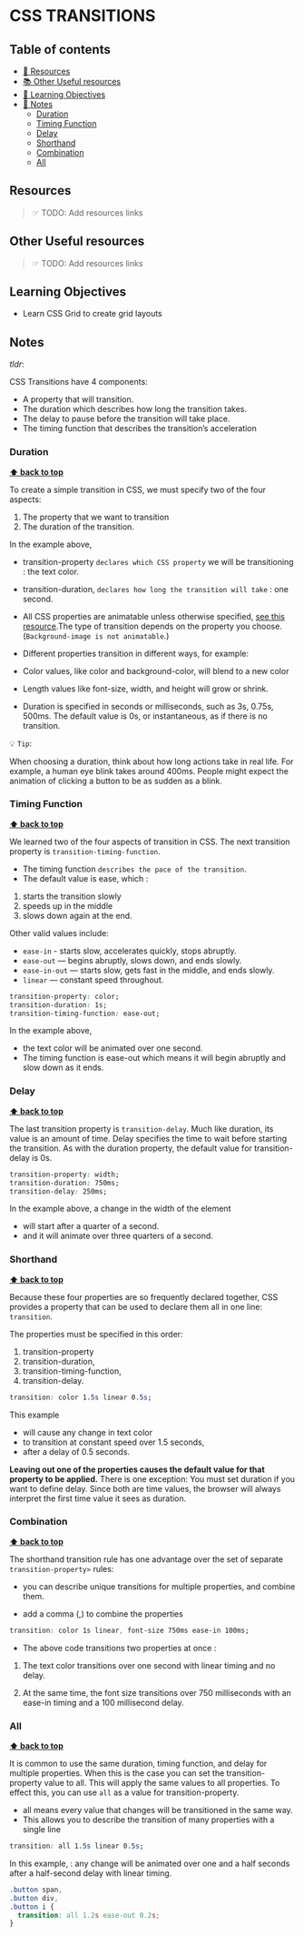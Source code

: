 # CSS TRANSITIONS

## Table of contents

- [📖 Resources](#resources)
- [📚 Other Useful resources](#other-useful-resources)
- [🎯 Learning Objectives](#learning-objectives)
- [📝 Notes](#notes)
  - [Duration](#duration)
  - [Timing Function](#timing-function)
  - [Delay](#delay)
  - [Shorthand](#shorthand)
  - [Combination](#combination)
  - [All](#all)

## Resources

> ☞ TODO: Add resources links

## Other Useful resources

> ☞ TODO: Add resources links

## Learning Objectives

- Learn CSS Grid to create grid layouts

## Notes

_tldr_:

CSS Transitions have 4 components:

- A property that will transition.
- The duration which describes how long the transition takes.
- The delay to pause before the transition will take place.
- The timing function that describes the transition’s acceleration

### Duration

**[⬆ back to top](#table-of-contents)**

To create a simple transition in CSS, we must specify two of the four aspects:

1. The property that we want to transition
2. The duration of the transition.

In the example above,

- transition-property `declares which CSS property` we will be transitioning : the text color.

- transition-duration, `declares how long the transition will take` : one second.

- All CSS properties are animatable unless otherwise specified, [see this resource](https://developer.mozilla.org/en-US/docs/Web/CSS/CSS_animated_properties).The type of transition depends on the property you choose. (`Background-image is not animatable`.)

- Different properties transition in different ways, for example:

- Color values, like color and background-color, will blend to a new color
- Length values like font-size, width, and height will grow or shrink.

- Duration is specified in seconds or milliseconds, such as 3s, 0.75s, 500ms. The default value is 0s, or instantaneous, as if there is no transition.

💡 `Tip`:

When choosing a duration, think about how long actions take in real life. For example, a human eye blink takes around 400ms. People might expect the animation of clicking a button to be as sudden as a blink.

### Timing Function

**[⬆ back to top](#table-of-contents)**

We learned two of the four aspects of transition in CSS. The next transition property is `transition-timing-function`.

- The timing function `describes the pace of the transition`.
- The default value is ease, which :

1. starts the transition slowly
2. speeds up in the middle
3. slows down again at the end.

Other valid values include:

- `ease-in` - starts slow, accelerates quickly, stops abruptly.
- `ease-out` — begins abruptly, slows down, and ends slowly.
- `ease-in-out` — starts slow, gets fast in the middle, and ends slowly.
- `linear` — constant speed throughout.

```css
transition-property: color;
transition-duration: 1s;
transition-timing-function: ease-out;
```

In the example above,

- the text color will be animated over one second.
- The timing function is ease-out which means it will begin abruptly and slow down as it ends.

### Delay

**[⬆ back to top](#table-of-contents)**

The last transition property is `transition-delay`. Much like duration, its value is an amount of time. Delay specifies the time to wait before starting the transition.
As with the duration property, the default value for transition-delay is 0s.

```css
transition-property: width;
transition-duration: 750ms;
transition-delay: 250ms;
```

In the example above, a change in the width of the element

- will start after a quarter of a second.
- and it will animate over three quarters of a second.

### Shorthand

**[⬆ back to top](#table-of-contents)**

Because these four properties are so frequently declared together, CSS provides a property that can be used to declare them all in one line: `transition`.

The properties must be specified in this order:

1. transition-property
2. transition-duration,
3. transition-timing-function,
4. transition-delay.

```css
transition: color 1.5s linear 0.5s;
```

This example

- will cause any change in text color
- to transition at constant speed over 1.5 seconds,
- after a delay of 0.5 seconds.

**Leaving out one of the properties causes the default value for that property to be applied.**
There is one exception: You must set duration if you want to define delay. Since both are time values, the browser will always interpret the first time value it sees as duration.

### Combination

**[⬆ back to top](#table-of-contents)**

The shorthand transition rule has one advantage over the set of separate `transition-property>` rules:

- you can describe unique transitions for multiple properties, and combine them.

- add a comma (,) to combine the properties

```css
transition: color 1s linear, font-size 750ms ease-in 100ms;
```

- The above code transitions two properties at once :

1. The text color transitions over one second with linear timing and no delay.

2. At the same time, the font size transitions over 750 milliseconds with an ease-in timing and a 100 millisecond delay.

### All

**[⬆ back to top](#table-of-contents)**

It is common to use the same duration, timing function, and delay for multiple properties. When this is the case you can set the transition-property value to all. This will apply the same values to all properties. To effect this, you can use `all` as a value for transition-property.

- all means every value that changes will be transitioned in the same way.
- This allows you to describe the transition of many properties with a single line

```css
transition: all 1.5s linear 0.5s;
```

In this example, : any change will be animated over one and a half seconds after a half-second delay with linear timing.

```css
.button span,
.button div,
.button i {
  transition: all 1.2s ease-out 0.2s;
}
```
